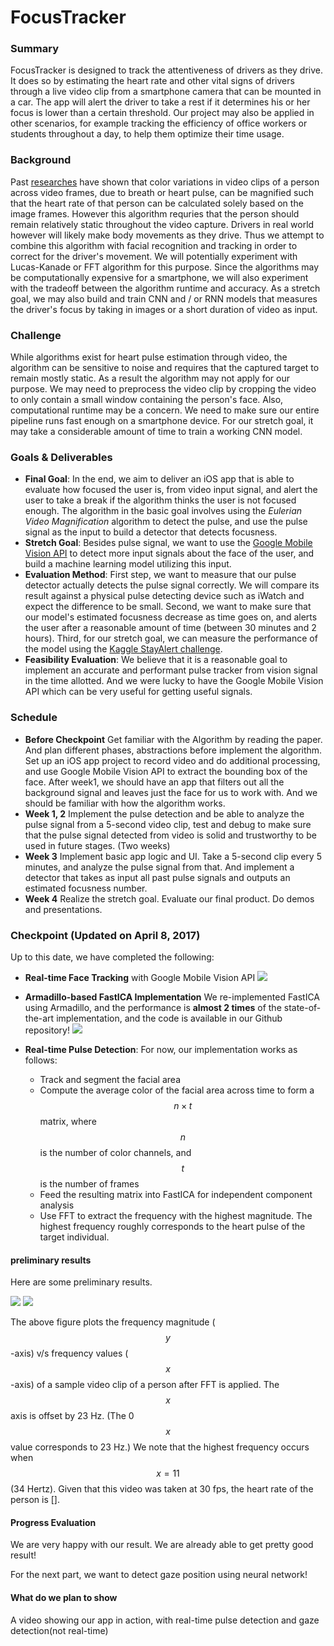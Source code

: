 # FocusTracker

### Summary

FocusTracker is designed to track the attentiveness of drivers as they drive. It
does so by estimating the heart rate and other vital signs of drivers through a
live video clip from a smartphone camera that can be mounted in a car. The app
will alert the driver to take a rest if it determines his or her focus is lower
than a certain threshold. Our project may also be applied in other scenarios,
for example tracking the efficiency of office workers or students throughout a
day, to help them optimize their time usage.

### Background

Past [researches](http://p.chambino.com/dissertation/pulse.pdf)
have shown that color variations in video clips of a
person across video frames, due to breath or heart pulse, can be magnified such
that the heart rate of that person can be calculated solely based on the
image frames. However this algorithm requries that the person should remain
relatively static throughout the video capture. Drivers in real world however
will likely make body movements as they drive. Thus we attempt to combine this
algorithm with facial recognition and tracking in order to correct for the
driver's movement. We will potentially experiment with Lucas-Kanade or FFT
algorithm for this purpose. Since the algorithms may be computationally
expensive for a smartphone, we will also experiment with the tradeoff between
the algorithm runtime and accuracy. As a stretch goal, we may also build and
train CNN and / or RNN models that measures the driver's focus by taking in
images or a short duration of video as input.

### Challenge

While algorithms exist for heart pulse estimation through video, the algorithm
can be sensitive to noise and requires that the captured target to remain mostly
static. As a result the algorithm may not apply for our purpose. We may need to
preprocess the video clip by cropping the video to only contain a small window
containing the person's face. Also, computational runtime may be a concern. We
need to make sure our entire pipeline runs fast enough on a smartphone device.
For our stretch goal, it may take a considerable amount of time to train a
working CNN model.

### Goals & Deliverables
- **Final Goal**: In the end, we aim to deliver an iOS app that is able to evaluate how focused the user is, from video input signal, and alert the user to take a break if the algorithm thinks the user is not focused enough. The algorithm in the basic goal involves using the _Eulerian Video Magnification_ algorithm to detect the pulse, and use the pulse signal as the input to build a detector that detects focusness.
- **Stretch Goal**: Besides pulse signal, we want to use the [Google Mobile Vision API](https://developers.google.com/vision/face-detection-concepts) to detect more input signals about the face of the user, and build a machine learning model utilizing this input.
- **Evaluation Method**: First step, we want to measure that our pulse detector actually detects the pulse signal correctly. We will compare its result against a physical pulse detecting device such as iWatch and expect the difference to be small. Second, we want to make sure that our model's estimated focusness decrease as time goes on, and alerts the user after a reasonable amount of time (between 30 minutes and 2 hours). Third, for our stretch goal, we can measure the performance of the model using the [Kaggle StayAlert challenge](https://www.kaggle.com/c/stayalert#description).
- **Feasibility Evaluation**: We believe that it is a reasonable goal to implement an accurate and performant pulse tracker from vision signal in the time allotted. And we were lucky to have the Google Mobile Vision API which can be very useful for getting useful signals.

### Schedule
- **Before Checkpoint** Get familiar with the Algorithm by reading the paper. And plan different phases, abstractions before implement the algorithm. Set up an iOS app project to record video and do additional processing, and use Google Mobile Vision API to extract the bounding box of the face. After week1, we should have an app that filters out all the background signal and leaves just the face for us to work with. And we should be familiar with how the algorithm works.
- **Week 1, 2** Implement the pulse detection and be able to analyze the pulse signal from a 5-second video clip, test and debug to make sure that the pulse signal detected from video is solid and trustworthy to be used in future stages. (Two weeks)
- **Week 3** Implement basic app logic and UI. Take a 5-second clip every 5 minutes, and analyze the pulse signal from that. And implement a detector that takes as input all past pulse signals and outputs an estimated focusness number.
- **Week 4** Realize the stretch goal. Evaluate our final product. Do demos and presentations.

### Checkpoint (Updated on April 8, 2017)

Up to this date, we have completed the following:
- **Real-time Face Tracking** with Google Mobile Vision API
![](http://imgur.com/a/qUkDt)
- **Armadillo-based FastICA Implementation**
We re-implemented FastICA using Armadillo, and the performance is __almost 2 times__ of the state-of-the-art implementation, and the code is available in our Github repository!
![](http://imgur.com/lsyGDkp)
- **Real-time Pulse Detection**: For now, our implementation works as follows:

    - Track and segment the facial area
    - Compute the average color of the facial area across time to form a $$n \times t$$ matrix, where $$n$$ is the number of color channels, and $$t$$ is the number of frames
    - Feed the resulting matrix into FastICA for independent component analysis
    - Use FFT to extract the frequency with the highest magnitude. The highest frequency roughly corresponds to the heart pulse of the target individual.

#### preliminary results
Here are some preliminary results.

![](http://imgur.com/K2qjmZO)
![](http://tedli.me/blog/api/uploads/1491752796_Screen_Shot_2017-04-09_at_11.46.04_AM.png)

The above figure plots the frequency magnitude ($$y$$-axis) v/s frequency values ($$x$$-axis) of a sample video clip of a person after FFT is applied. The $$x$$ axis is offset by 23 Hz. (The 0 $$x$$ value corresponds to 23 Hz.) We note that the highest frequency occurs when $$x = 11$$ (34 Hertz). Given that this video was taken at 30 fps, the heart rate of the person is [].

#### Progress Evaluation

We are very happy with our result. We are already able to get pretty good result!

For the next part, we want to detect gaze position using neural network!

#### What do we plan to show

A video showing our app in action, with real-time pulse detection and gaze detection(not real-time)
